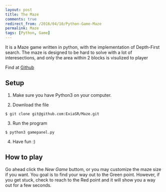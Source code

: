 ```yaml
---
layout: post
title: The Maze
comments: true
redirect_from: /2016/04/10/Python-Game-Maze
permalink: Maze
tags: [Python, Game]
---
```


It is a Maze game written in python, with the implementation of Depth-First search. The maze is designed to be hard to solve with a lot of interesections, and only the area within 2 blocks is visulized to player

Find <a href="https://github.com/ExiaSR/Maze"><i class="fa fa-code" aria-hidden="true"></i></a> at <a href="https://github.com/ExiaSR/Maze"><i class="fa fa-github" aria-hidden="true"></i> Github</a>

## Setup
1. Make sure you have Python3 on your computer.

2. Download the file  
```
$ git clone git@github.com:ExiaSR/Maze.git
```

3. Run the program  
```
$ python3 gamepanel.py
```
4. Have fun :)

## How to play
Go ahead click the *New Game* buttom, or you may customize the maze size if you want.
You goal is to find your way out to the Green point. However, if you get stuck, check to reach to the Red point and it will show you a way out for a few seconds.
